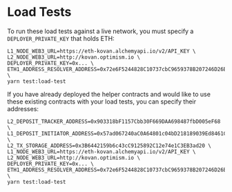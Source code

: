 # Load Tests

To run these load tests against a live network, you must specify a `DEPLOYER_PRIVATE_KEY` that holds ETH:
```
L1_NODE_WEB3_URL=https://eth-kovan.alchemyapi.io/v2/API_KEY \
L2_NODE_WEB3_URL=http://kovan.optimism.io \
DEPLOYER_PRIVATE_KEY=0x... \
ETH1_ADDRESS_RESOLVER_ADDRESS=0x72e6F5244828C10737cbC9659378B207246D26B2 \
yarn test:load-test
```
If you have already deployed the helper contracts and would like to use these existing contracts with your load tests, you can specify their addresses:
```
L2_DEPOSIT_TRACKER_ADDRESS=0x903318bF1157Cbb30F669DAA698487fbD005eF68 \
L1_DEPOSIT_INITIATOR_ADDRESS=0x57ad067240aC0A64801c04bD218189039Ed8461C \
L2_TX_STORAGE_ADDRESS=0x3B6442159b6c43cC9125892C12e74e1C3EB3ad20 \
L1_NODE_WEB3_URL=https://eth-kovan.alchemyapi.io/v2/API_KEY \
L2_NODE_WEB3_URL=http://kovan.optimism.io \
DEPLOYER_PRIVATE_KEY=0x... \
ETH1_ADDRESS_RESOLVER_ADDRESS=0x72e6F5244828C10737cbC9659378B207246D26B2 \
yarn test:load-test
```
